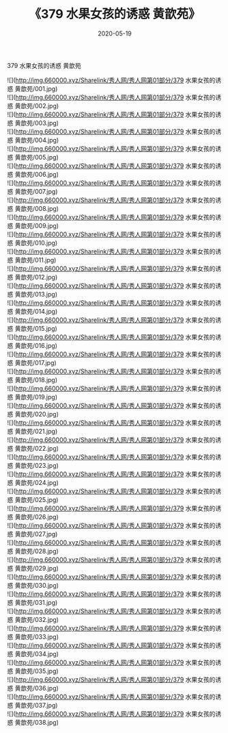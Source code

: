 ﻿---
layout: post
title:  《379 水果女孩的诱惑 黄歆苑》
date:   2020-05-19
img: http://img.660000.xyz/Sharelink/秀人网/秀人网第01部分/379 水果女孩的诱惑 黄歆苑/000.jpg
categories: [美女, 清纯, 唯美]
---

379 水果女孩的诱惑 黄歆苑

  ![](http://img.660000.xyz/Sharelink/秀人网/秀人网第01部分/379 水果女孩的诱惑 黄歆苑/001.jpg) <br> ![](http://img.660000.xyz/Sharelink/秀人网/秀人网第01部分/379 水果女孩的诱惑 黄歆苑/002.jpg) <br> ![](http://img.660000.xyz/Sharelink/秀人网/秀人网第01部分/379 水果女孩的诱惑 黄歆苑/003.jpg) <br> ![](http://img.660000.xyz/Sharelink/秀人网/秀人网第01部分/379 水果女孩的诱惑 黄歆苑/004.jpg) <br> ![](http://img.660000.xyz/Sharelink/秀人网/秀人网第01部分/379 水果女孩的诱惑 黄歆苑/005.jpg) <br> ![](http://img.660000.xyz/Sharelink/秀人网/秀人网第01部分/379 水果女孩的诱惑 黄歆苑/006.jpg) <br> ![](http://img.660000.xyz/Sharelink/秀人网/秀人网第01部分/379 水果女孩的诱惑 黄歆苑/007.jpg) <br> ![](http://img.660000.xyz/Sharelink/秀人网/秀人网第01部分/379 水果女孩的诱惑 黄歆苑/008.jpg) <br> ![](http://img.660000.xyz/Sharelink/秀人网/秀人网第01部分/379 水果女孩的诱惑 黄歆苑/009.jpg) <br> ![](http://img.660000.xyz/Sharelink/秀人网/秀人网第01部分/379 水果女孩的诱惑 黄歆苑/010.jpg) <br> ![](http://img.660000.xyz/Sharelink/秀人网/秀人网第01部分/379 水果女孩的诱惑 黄歆苑/011.jpg) <br> ![](http://img.660000.xyz/Sharelink/秀人网/秀人网第01部分/379 水果女孩的诱惑 黄歆苑/012.jpg) <br> ![](http://img.660000.xyz/Sharelink/秀人网/秀人网第01部分/379 水果女孩的诱惑 黄歆苑/013.jpg) <br> ![](http://img.660000.xyz/Sharelink/秀人网/秀人网第01部分/379 水果女孩的诱惑 黄歆苑/014.jpg) <br> ![](http://img.660000.xyz/Sharelink/秀人网/秀人网第01部分/379 水果女孩的诱惑 黄歆苑/015.jpg) <br> ![](http://img.660000.xyz/Sharelink/秀人网/秀人网第01部分/379 水果女孩的诱惑 黄歆苑/016.jpg) <br> ![](http://img.660000.xyz/Sharelink/秀人网/秀人网第01部分/379 水果女孩的诱惑 黄歆苑/017.jpg) <br> ![](http://img.660000.xyz/Sharelink/秀人网/秀人网第01部分/379 水果女孩的诱惑 黄歆苑/018.jpg) <br> ![](http://img.660000.xyz/Sharelink/秀人网/秀人网第01部分/379 水果女孩的诱惑 黄歆苑/019.jpg) <br> ![](http://img.660000.xyz/Sharelink/秀人网/秀人网第01部分/379 水果女孩的诱惑 黄歆苑/020.jpg) <br> ![](http://img.660000.xyz/Sharelink/秀人网/秀人网第01部分/379 水果女孩的诱惑 黄歆苑/021.jpg) <br> ![](http://img.660000.xyz/Sharelink/秀人网/秀人网第01部分/379 水果女孩的诱惑 黄歆苑/022.jpg) <br> ![](http://img.660000.xyz/Sharelink/秀人网/秀人网第01部分/379 水果女孩的诱惑 黄歆苑/023.jpg) <br> ![](http://img.660000.xyz/Sharelink/秀人网/秀人网第01部分/379 水果女孩的诱惑 黄歆苑/024.jpg) <br> ![](http://img.660000.xyz/Sharelink/秀人网/秀人网第01部分/379 水果女孩的诱惑 黄歆苑/025.jpg) <br> ![](http://img.660000.xyz/Sharelink/秀人网/秀人网第01部分/379 水果女孩的诱惑 黄歆苑/026.jpg) <br> ![](http://img.660000.xyz/Sharelink/秀人网/秀人网第01部分/379 水果女孩的诱惑 黄歆苑/027.jpg) <br> ![](http://img.660000.xyz/Sharelink/秀人网/秀人网第01部分/379 水果女孩的诱惑 黄歆苑/028.jpg) <br> ![](http://img.660000.xyz/Sharelink/秀人网/秀人网第01部分/379 水果女孩的诱惑 黄歆苑/029.jpg) <br> ![](http://img.660000.xyz/Sharelink/秀人网/秀人网第01部分/379 水果女孩的诱惑 黄歆苑/030.jpg) <br> ![](http://img.660000.xyz/Sharelink/秀人网/秀人网第01部分/379 水果女孩的诱惑 黄歆苑/031.jpg) <br> ![](http://img.660000.xyz/Sharelink/秀人网/秀人网第01部分/379 水果女孩的诱惑 黄歆苑/032.jpg) <br> ![](http://img.660000.xyz/Sharelink/秀人网/秀人网第01部分/379 水果女孩的诱惑 黄歆苑/033.jpg) <br> ![](http://img.660000.xyz/Sharelink/秀人网/秀人网第01部分/379 水果女孩的诱惑 黄歆苑/034.jpg) <br> ![](http://img.660000.xyz/Sharelink/秀人网/秀人网第01部分/379 水果女孩的诱惑 黄歆苑/035.jpg) <br> ![](http://img.660000.xyz/Sharelink/秀人网/秀人网第01部分/379 水果女孩的诱惑 黄歆苑/036.jpg) <br> ![](http://img.660000.xyz/Sharelink/秀人网/秀人网第01部分/379 水果女孩的诱惑 黄歆苑/037.jpg) <br> ![](http://img.660000.xyz/Sharelink/秀人网/秀人网第01部分/379 水果女孩的诱惑 黄歆苑/038.jpg) <br>